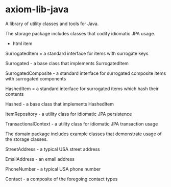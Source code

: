axiom-lib-java
==============

A library of utility classes and tools for Java.

The storage package includes classes that codify idiomatic JPA usage.

<ul>
<li>html item</li>
</ul>

SurrogatedItem = a standard interface for items with surrogate keys

Surrogated<ItemType> - a base class that implements SurrogatedItem

SurrogatedComposite - a standard interface for surrogated composite items with surrogated components

HashedItem = a standard interface for surrogated items which hash their contents

Hashed<ItemType> - a base class that implements HashedItem

ItemRepository - a utility class for idiomatic JPA persistence

TransactionalContext - a utility class for idiomatic JPA transaction usage

The domain package includes example classes that demonstrate usage of the storage classes.

StreetAddress - a typical USA street address

EmailAddress - an email address

PhoneNumber - a typical USA phone number

Contact - a composite of the foregoing contact types
